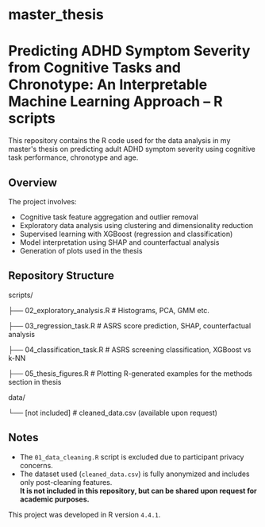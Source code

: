 # master_thesis
# Predicting ADHD Symptom Severity from Cognitive Tasks and Chronotype: An Interpretable Machine Learning Approach – R scripts

This repository contains the R code used for the data analysis in my master's thesis on predicting adult ADHD symptom severity using cognitive task performance, chronotype and age.

## Overview

The project involves:
- Cognitive task feature aggregation and outlier removal
- Exploratory data analysis using clustering and dimensionality reduction
- Supervised learning with XGBoost (regression and classification)
- Model interpretation using SHAP and counterfactual analysis
- Generation of plots used in the thesis

## Repository Structure
scripts/

├── 02_exploratory_analysis.R # Histograms, PCA, GMM etc.

├── 03_regression_task.R # ASRS score prediction, SHAP, counterfactual analysis

├── 04_classification_task.R # ASRS screening classification, XGBoost vs k-NN

├── 05_thesis_figures.R # Plotting R-generated examples for the methods section in thesis

data/

└── [not included] # cleaned_data.csv (available upon request)

## Notes
- The `01_data_cleaning.R` script is excluded due to participant privacy concerns.
- The dataset used (`cleaned_data.csv`) is fully anonymized and includes only post-cleaning features.  
  **It is not included in this repository, but can be shared upon request for academic purposes.**

This project was developed in R version `4.4.1`.

